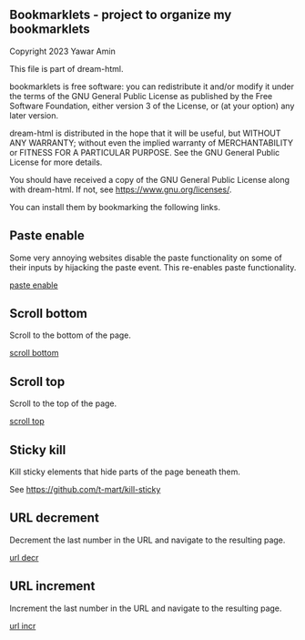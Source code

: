 ## Bookmarklets - project to organize my bookmarklets

Copyright 2023 Yawar Amin

This file is part of dream-html.

bookmarklets is free software: you can redistribute it and/or modify it under
the terms of the GNU General Public License as published by the Free Software
Foundation, either version 3 of the License, or (at your option) any later
version.

dream-html is distributed in the hope that it will be useful, but WITHOUT
ANY WARRANTY; without even the implied warranty of MERCHANTABILITY or FITNESS
FOR A PARTICULAR PURPOSE. See the GNU General Public License for more details.

You should have received a copy of the GNU General Public License along with
dream-html. If not, see <https://www.gnu.org/licenses/>.

You can install them by bookmarking the following links.

## Paste enable

Some very annoying websites disable the paste functionality on some of their
inputs by hijacking the paste event. This re-enables paste functionality.

<a href="javascript:document.addEventListener('paste', e => e.stopImmediatePropagation(), true))">paste enable</a>

## Scroll bottom

Scroll to the bottom of the page.

<a href="javascript:window.scrollTo(0, document.body.scrollHeight)">scroll
bottom</a>

## Scroll top

Scroll to the top of the page.

<a href="javascript:window.scrollTo(0, 0)">scroll top</a>

## Sticky kill

Kill sticky elements that hide parts of the page beneath them.

See https://github.com/t-mart/kill-sticky

## URL decrement

Decrement the last number in the URL and navigate to the resulting page.

<a href="javascript:(() => { const results = /^([^\d.]*)(\d+)([/.][^/.]*)?$/.exec(window.location.pathname); if (results != null) { const suffix = results[3]; window.location.pathname = results[1] + (parseInt(results[2]) - 1) + (suffix == null ? '' : suffix); } })()">url decr</a>

## URL increment

Increment the last number in the URL and navigate to the resulting page.

<a href="javascript:(() => { const results = /^([^\d.]*)(\d+)([/.][^/.]*)?$/.exec(window.location.pathname); if (results != null) { const suffix = results[3]; window.location.pathname = results[1] + (parseInt(results[2]) + 1) + (suffix == null ? '' : suffix); } })()">url incr</a>


